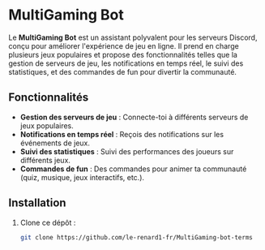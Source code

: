 # MultiGaming Bot

Le **MultiGaming Bot** est un assistant polyvalent pour les serveurs Discord, conçu pour améliorer l'expérience de jeu en ligne. Il prend en charge plusieurs jeux populaires et propose des fonctionnalités telles que la gestion de serveurs de jeu, les notifications en temps réel, le suivi des statistiques, et des commandes de fun pour divertir la communauté.

## Fonctionnalités

- **Gestion des serveurs de jeu** : Connecte-toi à différents serveurs de jeux populaires.
- **Notifications en temps réel** : Reçois des notifications sur les événements de jeux.
- **Suivi des statistiques** : Suivi des performances des joueurs sur différents jeux.
- **Commandes de fun** : Des commandes pour animer ta communauté (quiz, musique, jeux interactifs, etc.).

## Installation

1. Clone ce dépôt :
   ```bash
   git clone https://github.com/le-renard1-fr/MultiGaming-bot-terms
